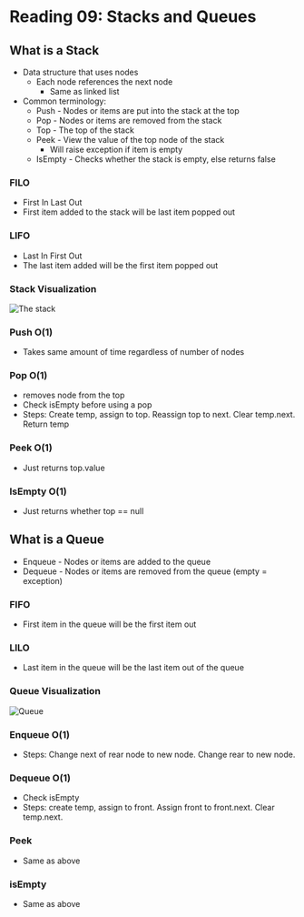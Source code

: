 # Reading 09: Stacks and Queues

## What is a Stack
- Data structure that uses nodes
  - Each node references the next node
    - Same as linked list
- Common terminology:
  - Push - Nodes or items are put into the stack at the top
  - Pop - Nodes or items are removed from the stack
  - Top - The top of the stack
  - Peek - View the value of the top node of the stack
    - Will raise exception if item is empty
  - IsEmpty - Checks whether the stack is empty, else returns false
  
### FILO
  - First In Last Out
  - First item added to the stack will be last item popped out
  
### LIFO
  - Last In First Out
  - The last item added will be the first item popped out
  
### Stack Visualization
  
  ![The stack](https://codefellows.github.io/common_curriculum/data_structures_and_algorithms/Code_401/class-10/resources/images/stack1.PNG)
  
### Push O(1)
  - Takes same amount of time regardless of number of nodes
  
### Pop O(1)
  - removes node from the top
  - Check isEmpty before using a pop
  - Steps: Create temp, assign to top. Reassign top to next. Clear temp.next. Return temp
  
### Peek O(1)
  - Just returns top.value
  
### IsEmpty O(1)
  - Just returns whether top == null
  
## What is a Queue
- Enqueue - Nodes or items are added to the queue
- Dequeue - Nodes or items are removed from the queue (empty = exception)

### FIFO
- First item in the queue will be the first item out

### LILO
- Last item in the queue will be the last item out of the queue

### Queue Visualization
![Queue](https://codefellows.github.io/common_curriculum/data_structures_and_algorithms/Code_401/class-10/resources/images/Queue.PNG)

### Enqueue O(1)
- Steps: Change next of rear node to new node. Change rear to new node.

### Dequeue O(1)
- Check isEmpty
- Steps: create temp, assign to front. Assign front to front.next. Clear temp.next.

### Peek
- Same as above

### isEmpty
- Same as above

